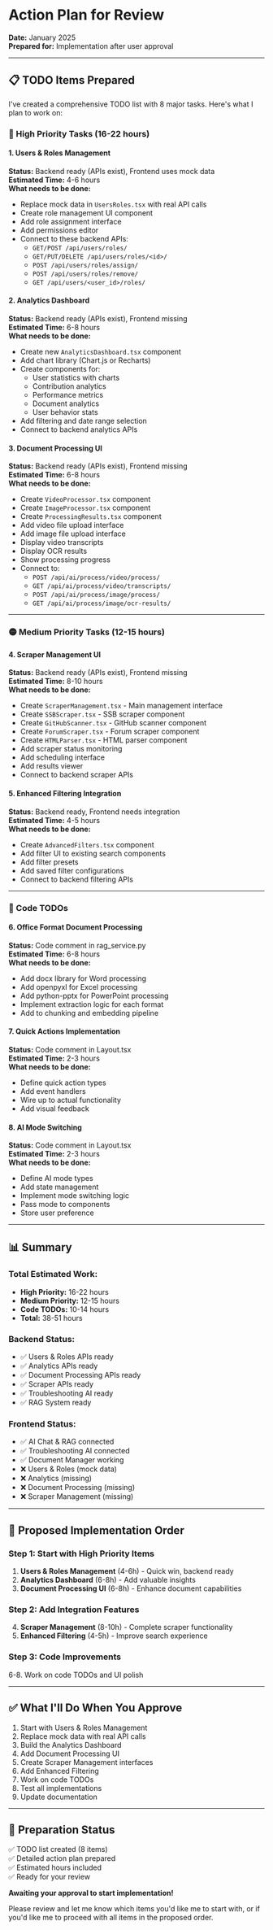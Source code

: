 # Action Plan for Review
**Date:** January 2025  
**Prepared for:** Implementation after user approval

---

## 📋 TODO Items Prepared

I've created a comprehensive TODO list with 8 major tasks. Here's what I plan to work on:

### 🔴 High Priority Tasks (16-22 hours)

#### 1. Users & Roles Management
**Status:** Backend ready (APIs exist), Frontend uses mock data  
**Estimated Time:** 4-6 hours  
**What needs to be done:**
- Replace mock data in `UsersRoles.tsx` with real API calls
- Create role management UI component
- Add role assignment interface
- Add permissions editor
- Connect to these backend APIs:
  - `GET/POST /api/users/roles/`
  - `GET/PUT/DELETE /api/users/roles/<id>/`
  - `POST /api/users/roles/assign/`
  - `POST /api/users/roles/remove/`
  - `GET /api/users/<user_id>/roles/`

#### 2. Analytics Dashboard
**Status:** Backend ready (APIs exist), Frontend missing  
**Estimated Time:** 6-8 hours  
**What needs to be done:**
- Create new `AnalyticsDashboard.tsx` component
- Add chart library (Chart.js or Recharts)
- Create components for:
  - User statistics with charts
  - Contribution analytics
  - Performance metrics
  - Document analytics
  - User behavior stats
- Add filtering and date range selection
- Connect to backend analytics APIs

#### 3. Document Processing UI
**Status:** Backend ready (APIs exist), Frontend missing  
**Estimated Time:** 6-8 hours  
**What needs to be done:**
- Create `VideoProcessor.tsx` component
- Create `ImageProcessor.tsx` component
- Create `ProcessingResults.tsx` component
- Add video file upload interface
- Add image file upload interface
- Display video transcripts
- Display OCR results
- Show processing progress
- Connect to:
  - `POST /api/ai/process/video/process/`
  - `GET /api/ai/process/video/transcripts/`
  - `POST /api/ai/process/image/process/`
  - `GET /api/ai/process/image/ocr-results/`

---

### 🟡 Medium Priority Tasks (12-15 hours)

#### 4. Scraper Management UI
**Status:** Backend ready (APIs exist), Frontend missing  
**Estimated Time:** 8-10 hours  
**What needs to be done:**
- Create `ScraperManagement.tsx` - Main management interface
- Create `SSBScraper.tsx` - SSB scraper component
- Create `GitHubScanner.tsx` - GitHub scanner component
- Create `ForumScraper.tsx` - Forum scraper component
- Create `HTMLParser.tsx` - HTML parser component
- Add scraper status monitoring
- Add scheduling interface
- Add results viewer
- Connect to backend scraper APIs

#### 5. Enhanced Filtering Integration
**Status:** Backend ready, Frontend needs integration  
**Estimated Time:** 4-5 hours  
**What needs to be done:**
- Create `AdvancedFilters.tsx` component
- Add filter UI to existing search components
- Add filter presets
- Add saved filter configurations
- Connect to backend filtering APIs

---

### 📝 Code TODOs

#### 6. Office Format Document Processing
**Status:** Code comment in rag_service.py  
**Estimated Time:** 6-8 hours  
**What needs to be done:**
- Add docx library for Word processing
- Add openpyxl for Excel processing
- Add python-pptx for PowerPoint processing
- Implement extraction logic for each format
- Add to chunking and embedding pipeline

#### 7. Quick Actions Implementation
**Status:** Code comment in Layout.tsx  
**Estimated Time:** 2-3 hours  
**What needs to be done:**
- Define quick action types
- Add event handlers
- Wire up to actual functionality
- Add visual feedback

#### 8. AI Mode Switching
**Status:** Code comment in Layout.tsx  
**Estimated Time:** 2-3 hours  
**What needs to be done:**
- Define AI mode types
- Add state management
- Implement mode switching logic
- Pass mode to components
- Store user preference

---

## 📊 Summary

### Total Estimated Work:
- **High Priority:** 16-22 hours
- **Medium Priority:** 12-15 hours
- **Code TODOs:** 10-14 hours
- **Total:** 38-51 hours

### Backend Status:
- ✅ Users & Roles APIs ready
- ✅ Analytics APIs ready
- ✅ Document Processing APIs ready
- ✅ Scraper APIs ready
- ✅ Troubleshooting AI ready
- ✅ RAG System ready

### Frontend Status:
- ✅ AI Chat & RAG connected
- ✅ Troubleshooting AI connected
- ✅ Document Manager working
- ❌ Users & Roles (mock data)
- ❌ Analytics (missing)
- ❌ Document Processing (missing)
- ❌ Scraper Management (missing)

---

## 🚀 Proposed Implementation Order

### Step 1: Start with High Priority Items
1. **Users & Roles Management** (4-6h) - Quick win, backend ready
2. **Analytics Dashboard** (6-8h) - Add valuable insights
3. **Document Processing UI** (6-8h) - Enhance document capabilities

### Step 2: Add Integration Features
4. **Scraper Management** (8-10h) - Complete scraper functionality
5. **Enhanced Filtering** (4-5h) - Improve search experience

### Step 3: Code Improvements
6-8. Work on code TODOs and UI polish

---

## ✅ What I'll Do When You Approve

1. Start with Users & Roles Management
2. Replace mock data with real API calls
3. Build the Analytics Dashboard
4. Add Document Processing UI
5. Create Scraper Management interfaces
6. Add Enhanced Filtering
7. Work on code TODOs
8. Test all implementations
9. Update documentation

---

## 📝 Preparation Status

✅ TODO list created (8 items)  
✅ Detailed action plan prepared  
✅ Estimated hours included  
✅ Ready for your review  

**Awaiting your approval to start implementation!**

Please review and let me know which items you'd like me to start with, or if you'd like me to proceed with all items in the proposed order.

